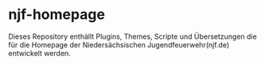 # njf-homepage
Dieses Repository enthällt Plugins, Themes, Scripte und Übersetzungen die für die Homepage der Niedersächsischen Jugendfeuerwehr(njf.de) entwickelt werden. 
